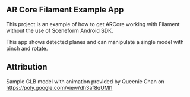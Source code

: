 ## AR Core Filament Example App

This project is an example of how to get ARCore working with Filament without the use of Sceneform
Android SDK.

This app shows detected planes and can manipulate a single model with pinch and rotate.

## Attribution
Sample GLB model with animation provided by Queenie Chan on https://poly.google.com/view/dh3af8qUMl1
